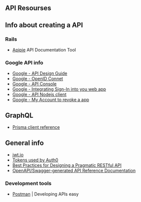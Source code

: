 ## API Resourses

## Info about creating a API

### Rails

* [Apipie](https://github.com/Apipie/apipie-rails) API Documentation Tool

### Google API info

* [Google - API Design Guide](https://cloud.google.com/apis/design/)
* [Google - OpenID Connet](https://developers.google.com/identity/protocols/OpenIDConnect)
* [Google - API Console](https://console.developers.google.com/apis/dashboard)
* [Google - Integrating Sign-In into you web app](https://developers.google.com/identity/sign-in/web/sign-in)
* [Google - API Nodejs client](https://github.com/google/google-api-nodejs-client)
* [Google - My Account to revoke a app](https://myaccount.google.com/permissions)

## GraphQL

* [Prisma client reference](https://www.prisma.io/docs/reference/api-reference/prisma-client-reference/#model-queries)

## General info

* [jwt.io](https://jwt.io/)
* [Tokens used by Auth0](https://auth0.com/docs/tokens/access-token)
* [Best Practices for Designing a Pragmatic RESTful API](http://www.vinaysahni.com/best-practices-for-a-pragmatic-restful-api)
* [OpenAPI/Swagger-generated API Reference Documentation](https://github.com/Redocly/redoc)

### Development tools

* [Postman](https://www.getpostman.com/) | Developing APIs easy
